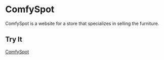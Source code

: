 # ComfySpot
ComfySpot is a website for a store that specializes in selling the furniture.
## Try It
[ComfySpot](https://comfyspot-v1.netlify.app/)

